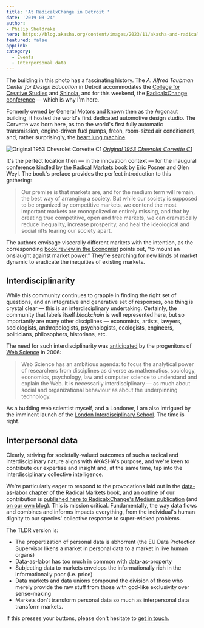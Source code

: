 ```yaml
---
title: 'At RadicalxChange in Detroit '
date: '2019-03-24'
author: 
- Philip Sheldrake
hero: https://blog.akasha.org/content/images/2023/11/akasha-and-radicalxchange-radicalxchange-taubman-center-detroit.jpg
featured: false
appLink: 
category:
  - Events
  - Interpersonal data
---
```


The building in this photo has a fascinating history. The *A. Alfred Taubman Center for Design Education* in Detroit accommodates the [College for Creative Studies](http://www.collegeforcreativestudies.edu/) and [Shinola](https://www.shinola.com/), and for this weekend, the [RadicalxChange conference](http://radicalxchange.org/) — which is why I'm here.

Formerly owned by General Motors and known then as the Argonaut building, it hosted the world's first dedicated automotive design studio. The Corvette was born here, as too the world's first fully automatic transmission, engine-driven fuel pumps, freon, room-sized air conditioners, and, rather surprisingly, the [heart lung machine](https://jalopnik.com/how-a-car-company-built-the-worlds-first-mechanical-hea-5822972).

![Original 1953 Chevrolet Corvette C1](https://blog.akasha.org/content/images/2023/11/akasha-and-radicalxchange-akasha-and-radicalxchange-chevrolet-corvette-c1-1953.jpg)
_[Original 1953 Chevrolet Corvette C1](https://en.wikipedia.org/wiki/Chevrolet_Corvette_C1)_

It's the perfect location then — in the innovation context — for the inaugural conference kindled by the [Radical Markets](http://radicalmarkets.com/) book by Eric Posner and Glen Weyl. The book's preface provides the perfect introduction to this gathering:

> Our premise is that markets are, and for the medium term will remain, the best way of arranging a society. But while our society is supposed to be organized by competitive markets, we contend the most important markets are monopolized or entirely missing, and that by creating true competitive, open and free markets, we can dramatically reduce inequality, increase prosperity, and heal the ideological and social rifts tearing our society apart.

The authors envisage viscerally different markets with the intention, as the corresponding [book review in the Economist](https://www.economist.com/books-and-arts/2018/05/10/dont-shrink-the-role-of-markets-expand-it) points out, “to mount an onslaught against market power.” They’re searching for new kinds of market dynamic to eradicate the inequities of existing markets.

## Interdisciplinarity

While this community continues to grapple in finding the right set of questions, and an integrative and generative set of responses, one thing is crystal clear — this is an interdisciplinary undertaking. Certainly, the community that labels itself _blockchain_ is well represented here, but so importantly are many other disciplines — economists, artists, lawyers, sociologists, anthropologists, psychologists, ecologists, engineers, politicians, philosophers, historians, etc.

The need for such interdisciplinarity was [anticipated](http://dx.doi.org/10.1561/1800000001) by the progenitors of [Web Science](https://www.southampton.ac.uk/wsi/about/what_is_web_science.page) in 2006:

> Web Science has an ambitious agenda: to focus the analytical power of researchers from disciplines as diverse as mathematics, sociology, economics, psychology, law and computer science to understand and explain the Web. It is necessarily interdisciplinary — as much about social and organizational behaviour as about the underpinning technology.

As a budding web scientist myself, and a Londoner, I am also intrigued by the imminent launch of the [London Interdisciplinary School](https://www.londoninterdisciplinaryschool.org). The time is right.

## Interpersonal data

Clearly, striving for societally-valued outcomes of such a radical and interdisciplinary nature aligns with AKASHA's purpose, and we're keen to contribute our expertise and insight and, at the same time, tap into the interdisciplinary collective intelligence.

We're particularly eager to respond to the provocations laid out in the [data-as-labor chapter](http://radicalmarkets.com/chapters/data-as-labor/) of the Radical Markets book, and an outline of our contribution is [published here to RadicalxChange's Medium publication](https://medium.com/radicalxchange/the-interpersonal-data-at-the-heart-of-all-human-digital-systems-including-markets-6316701184a9) (and [on our own blog](https://akasha.org/blog/2019/02/11/the-interpersonal-data-at-the-heart-of-all-human-digital-systems-including-markets)). This is mission critical. Fundamentally, the way data flows and combines and informs impacts everything, from the individual's human dignity to our species' collective response to super-wicked problems.

The TLDR version is:

- The propertization of personal data is abhorrent (the EU Data Protection Supervisor likens a market in personal data to a market in live human organs)
- Data-as-labor has too much in common with data-as-property
- Subjecting data to markets envelops the informationally rich in the informationally poor (i.e. price)
- Data markets and data unions compound the division of those who merely provide the raw stuff from those with god-like exclusivity over sense-making
- Markets don't transform personal data so much as interpersonal data transform markets.

If this presses your buttons, please don't hesitate to [get in touch](https://akasha.org/contact/).
